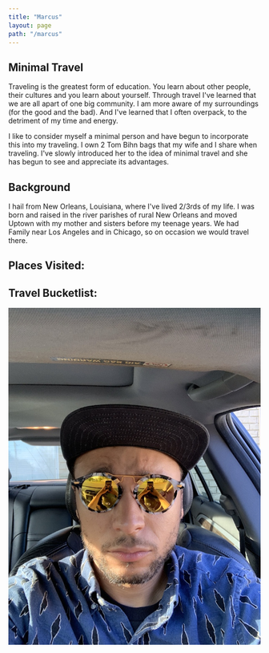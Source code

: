 ```yaml
---
title: "Marcus"
layout: page
path: "/marcus"
---
```


## Minimal Travel
Traveling is the greatest form of education. You learn about other people, their cultures and you learn about yourself. Through travel I've learned that we are all apart of one big community. I am more aware of my surroundings (for the good and the bad). And I've learned that I often overpack, to the detriment of my time and energy.

I like to consider myself a minimal person and have begun to incorporate this into my traveling. I own 2 Tom Bihn bags that my wife and I share when traveling. I've slowly introduced her to the idea of minimal travel and she has begun to see and appreciate its advantages.

## Background
I hail from New Orleans, Louisiana, where I've lived 2/3rds of my life. I was born and raised in the river parishes of rural New Orleans and moved Uptown with my mother and sisters before my teenage years. We had Family near Los Angeles and in Chicago, so on occasion we would travel there.

## Places Visited:
## Travel Bucketlist:


![Photo of me](./photo.jpg)
